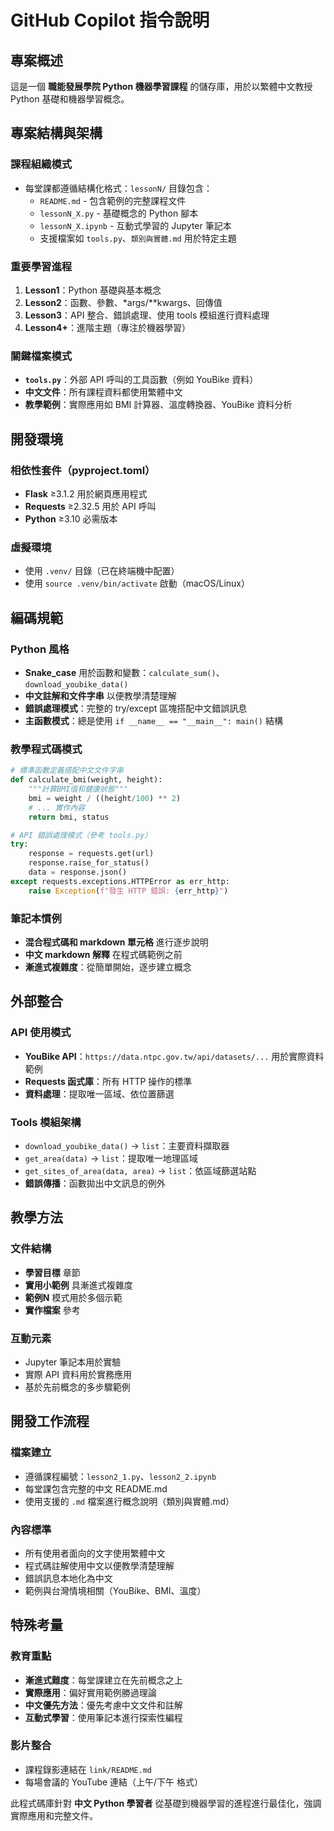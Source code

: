 # GitHub Copilot 指令說明

## 專案概述
這是一個 **職能發展學院 Python 機器學習課程** 的儲存庫，用於以繁體中文教授 Python 基礎和機器學習概念。

## 專案結構與架構

### 課程組織模式
- 每堂課都遵循結構化格式：`lessonN/` 目錄包含：
  - `README.md` - 包含範例的完整課程文件
  - `lessonN_X.py` - 基礎概念的 Python 腳本
  - `lessonN_X.ipynb` - 互動式學習的 Jupyter 筆記本
  - 支援檔案如 `tools.py`、`類別與實體.md` 用於特定主題

### 重要學習進程
1. **Lesson1**：Python 基礎與基本概念
2. **Lesson2**：函數、參數、*args/**kwargs、回傳值
3. **Lesson3**：API 整合、錯誤處理、使用 tools 模組進行資料處理
4. **Lesson4+**：進階主題（專注於機器學習）

### 關鍵檔案模式
- **`tools.py`**：外部 API 呼叫的工具函數（例如 YouBike 資料）
- **中文文件**：所有課程資料都使用繁體中文
- **教學範例**：實際應用如 BMI 計算器、溫度轉換器、YouBike 資料分析

## 開發環境

### 相依性套件（pyproject.toml）
- **Flask** ≥3.1.2 用於網頁應用程式
- **Requests** ≥2.32.5 用於 API 呼叫
- **Python** ≥3.10 必需版本

### 虛擬環境
- 使用 `.venv/` 目錄（已在終端機中配置）
- 使用 `source .venv/bin/activate` 啟動（macOS/Linux）

## 編碼規範

### Python 風格
- **Snake_case** 用於函數和變數：`calculate_sum()`、`download_youbike_data()`
- **中文註解和文件字串** 以便教學清楚理解
- **錯誤處理模式**：完整的 try/except 區塊搭配中文錯誤訊息
- **主函數模式**：總是使用 `if __name__ == "__main__": main()` 結構

### 教學程式碼模式
```python
# 標準函數定義搭配中文文件字串
def calculate_bmi(weight, height):
    """計算BMI值和健康狀態"""
    bmi = weight / ((height/100) ** 2)
    # ... 實作內容
    return bmi, status

# API 錯誤處理模式（參考 tools.py）
try:
    response = requests.get(url)
    response.raise_for_status()
    data = response.json()
except requests.exceptions.HTTPError as err_http:
    raise Exception(f"發生 HTTP 錯誤: {err_http}")
```

### 筆記本慣例
- **混合程式碼和 markdown 單元格** 進行逐步說明
- **中文 markdown 解釋** 在程式碼範例之前
- **漸進式複雜度**：從簡單開始，逐步建立概念

## 外部整合

### API 使用模式
- **YouBike API**：`https://data.ntpc.gov.tw/api/datasets/...` 用於實際資料範例
- **Requests 函式庫**：所有 HTTP 操作的標準
- **資料處理**：提取唯一區域、依位置篩選

### Tools 模組架構
- `download_youbike_data()` -> `list`：主要資料擷取器
- `get_area(data)` -> `list`：提取唯一地理區域
- `get_sites_of_area(data, area)` -> `list`：依區域篩選站點
- **錯誤傳播**：函數拋出中文訊息的例外

## 教學方法

### 文件結構
- **學習目標** 章節
- **實用小範例** 具漸進式複雜度
- **範例N** 模式用於多個示範
- **實作檔案** 參考

### 互動元素
- Jupyter 筆記本用於實驗
- 實際 API 資料用於實務應用
- 基於先前概念的多步驟範例

## 開發工作流程

### 檔案建立
- 遵循課程編號：`lesson2_1.py`、`lesson2_2.ipynb`
- 每堂課包含完整的中文 README.md
- 使用支援的 `.md` 檔案進行概念說明（類別與實體.md）

### 內容標準
- 所有使用者面向的文字使用繁體中文
- 程式碼註解使用中文以便教學清楚理解
- 錯誤訊息本地化為中文
- 範例與台灣情境相關（YouBike、BMI、溫度）

## 特殊考量

### 教育重點
- **漸進式難度**：每堂課建立在先前概念之上
- **實際應用**：偏好實用範例勝過理論
- **中文優先方法**：優先考慮中文文件和註解
- **互動式學習**：使用筆記本進行探索性編程

### 影片整合
- 課程錄影連結在 `link/README.md`
- 每場會議的 YouTube 連結（上午/下午 格式）

此程式碼庫針對 **中文 Python 學習者** 從基礎到機器學習的進程進行最佳化，強調實際應用和完整文件。
